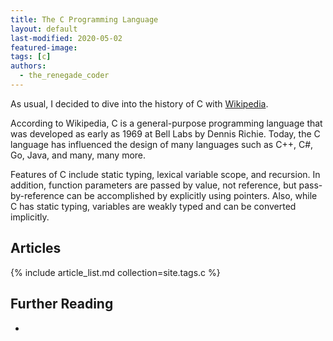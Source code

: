 ```yaml
---
title: The C Programming Language
layout: default
last-modified: 2020-05-02
featured-image:
tags: [c]
authors:
  - the_renegade_coder
---
```


As usual, I decided to dive into the history of C with [Wikipedia][1].

According to Wikipedia, C is a general-purpose programming language that 
was developed as early as 1969 at Bell Labs by Dennis Richie. Today, the 
C language has influenced the design of many languages such as C++, C#, 
Go, Java, and many, many more.

Features of C include static typing, lexical variable scope, and recursion. 
In addition, function parameters are passed by value, not reference, but 
pass-by-reference can be accomplished by explicitly using pointers. Also, 
while C has static typing, variables are weakly typed and can be converted implicitly.

## Articles

{% include article_list.md collection=site.tags.c %}

## Further Reading

-

[1]: https://en.wikipedia.org/wiki/C_(programming_language)
[2]: https://therenegadecoder.com/code/hello-world-in-c/
